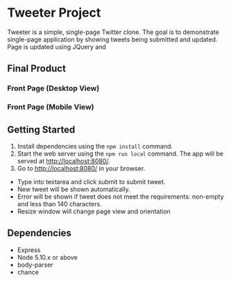 # Tweeter Project

Tweeter is a simple, single-page Twitter clone.
The goal is to demonstrate single-page application by showing tweets being submitted and updated.
Page is updated using JQuery and 

## Final Product

### Front Page (Desktop View)

### Front Page (Mobile View)


## Getting Started

1. Install dependencies using the `npm install` command.
2. Start the web server using the `npm run local` command. The app will be served at <http://localhost:8080/>.
4. Go to <http://localhost:8080/> in your browser.


- Type into textarea and click submit to submit tweet.
- New tweet will be shown automatically.
- Error will be shown if tweet does not meet the requirements: non-empty and less than 140 characters.
- Resize window will change page view and orientation

## Dependencies

- Express
- Node 5.10.x or above
- body-parser
- chance

